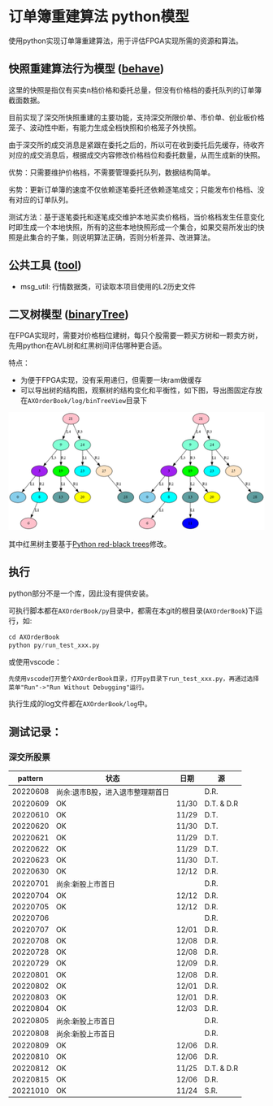 # 订单簿重建算法 python模型

使用python实现订单簿重建算法，用于评估FPGA实现所需的资源和算法。

## 快照重建算法行为模型 ([behave](behave/axob.py))

这里的快照是指仅有买卖n档价格和委托总量，但没有价格档的委托队列的订单簿截面数据。

目前实现了深交所快照重建的主要功能，支持深交所限价单、市价单、创业板价格笼子、波动性中断，有能力生成全档快照和价格笼子外快照。

由于深交所的成交消息是紧跟在委托之后的，所以可在收到委托后先缓存，待收齐对应的成交消息后，根据成交内容修改价格档位和委托数量，从而生成新的快照。

优势：只需要维护价格档，不需要管理委托队列，数据结构简单。

劣势：更新订单簿的速度不仅依赖逐笔委托还依赖逐笔成交；只能发布价格档、没有对应的订单队列。

测试方法：基于逐笔委托和逐笔成交维护本地买卖价格档，当价格档发生任意变化时即生成一个本地快照，所有的这些本地快照形成一个集合，如果交易所发出的快照是此集合的子集，则说明算法正确，否则分析差异、改进算法。

## 公共工具 ([tool](tool))

* msg_util: 行情数据类，可读取本项目使用的L2历史文件

## 二叉树模型 ([binaryTree](binaryTree))

在FPGA实现时，需要对价格档位建树，每只个股需要一颗买方树和一颗卖方树，先用python在AVL树和红黑树间评估哪种更合适。

特点：
  * 为便于FPGA实现，没有采用递归，但需要一块ram做缓存
  * 可以导出树的结构图，观察树的结构变化和平衡性，如下图，导出图固定存放在```AXOrderBook/log/binTreeView```目录下

![AVL](../doc/pic/AVLTree_view.png)

其中红黑树主要基于[Python red-black trees](https://github.com/emilydolson/python-red-black-trees)修改。

## 执行

python部分不是一个库，因此没有提供安装。

可执行脚本都在```AXOrderBook/py```目录中，都需在本git的根目录(```AXOrderBook```)下运行，如:

```s
cd AXOrderBook
python py/run_test_xxx.py
```

或使用vscode：

```t
先使用vscode打开整个AXOrderBook目录，打开py目录下run_test_xxx.py，再通过选择菜单"Run"->"Run Without Debugging"运行。
```

执行生成的log文件都在```AXOrderBook/log```中。

## 测试记录：

### 深交所股票

pattern|状态|日期|源
--|--|--|--
20220608| 尚余:退市B股，进入退市整理期首日 |  | D.R.
20220609| OK | 11/30 | D.T. & D.R
20220610| OK | 11/29 | D.T.
20220620| OK | 11/30 | D.T.
20220621| OK | 11/29 | D.T.
20220622| OK | 11/29 | D.T.
20220623| OK | 11/30 | D.T.
20220630| OK | 12/12 | D.R.
20220701| 尚余:新股上市首日 |       | D.R.
20220704| OK | 12/12 | D.R.
20220705| OK | 12/12 | D.R.
20220706|  |  | D.R.
20220707| OK | 12/01 | D.R.
20220708| OK | 12/08 | D.R.
20220728| OK | 12/08 | D.R.
20220729| OK | 12/09 | D.R.
20220801| OK | 12/08 | D.R.
20220802| OK | 12/01 | D.R.
20220803| OK | 12/01 | D.R.
20220804| OK | 12/03 | D.R.
20220805| 尚余:新股上市首日 |       | D.R.
20220808| 尚余:新股上市首日 |       | D.R.
20220809| OK | 12/06 | D.R.
20220810| OK | 12/06 | D.R.
20220812| OK | 11/25 | D.T. & D.R
20220815| OK | 12/06 | D.R.
20221010| OK | 11/24 | S.R.

